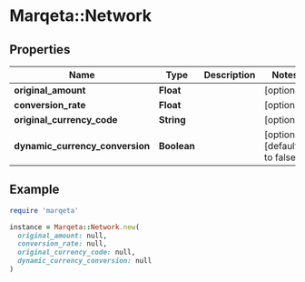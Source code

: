 # Marqeta::Network

## Properties

| Name | Type | Description | Notes |
| ---- | ---- | ----------- | ----- |
| **original_amount** | **Float** |  | [optional] |
| **conversion_rate** | **Float** |  | [optional] |
| **original_currency_code** | **String** |  | [optional] |
| **dynamic_currency_conversion** | **Boolean** |  | [optional][default to false] |

## Example

```ruby
require 'marqeta'

instance = Marqeta::Network.new(
  original_amount: null,
  conversion_rate: null,
  original_currency_code: null,
  dynamic_currency_conversion: null
)
```


